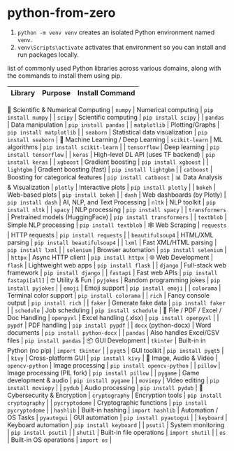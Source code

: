 # python-from-zero
1. `python -m venv venv` creates an isolated Python environment named `venv`.
2. `venv\Scripts\activate` activates that environment so you can install and run packages locally.

list of commonly used Python libraries across various domains, along with the commands to install them using pip.

| Library      | Purpose                        | Install Command          |
| ------------ | ------------------------------ | ------------------------ |
🧮 Scientific & Numerical Computing
| `numpy`      | Numerical computing            | `pip install numpy`      |
| `scipy`      | Scientific computing           | `pip install scipy`      |
| `pandas`     | Data manipulation              | `pip install pandas`     |
| `matplotlib` | Plotting/Graphs                | `pip install matplotlib` |
| `seaborn`    | Statistical data visualization | `pip install seaborn`    |
🤖 Machine Learning / Deep Learning
| `scikit-learn` | ML algorithms                       | `pip install scikit-learn` |
| `tensorflow`   | Deep learning                       | `pip install tensorflow`   |
| `keras`        | High-level DL API (uses TF backend) | `pip install keras`        |
| `xgboost`      | Gradient boosting                   | `pip install xgboost`      |
| `lightgbm`     | Gradient boosting (fast)            | `pip install lightgbm`     |
| `catboost`     | Boosting for categorical features   | `pip install catboost`     |
📊 Data Analysis & Visualization
| `plotly` | Interactive plots          | `pip install plotly` |
| `bokeh`  | Web-based plots            | `pip install bokeh`  |
| `dash`   | Web dashboards (by Plotly) | `pip install dash`   |
AI, NLP, and Text Processing
| `nltk`         | NLP toolkit                     | `pip install nltk`         |
| `spacy`        | NLP processing                  | `pip install spacy`        |
| `transformers` | Pretrained models (HuggingFace) | `pip install transformers` |
| `textblob`     | Simple NLP processing           | `pip install textblob`     |
🕸️ Web Scraping
| `requests`       | HTTP requests         | `pip install requests`       |
| `beautifulsoup4` | HTML/XML parsing      | `pip install beautifulsoup4` |
| `lxml`           | Fast XML/HTML parsing | `pip install lxml`           |
| `selenium`       | Browser automation    | `pip install selenium`       |
| `httpx`          | Async HTTP client     | `pip install httpx`          |
🌐 Web Development
| `flask`   | Lightweight web apps     | `pip install flask`        |
| `django`  | Full-stack web framework | `pip install django`       |
| `fastapi` | Fast web APIs            | `pip install fastapi[all]` |
🤓 Utility & Fun
| `pyjokes`  | Random programming jokes | `pip install pyjokes`  |
| `emoji`    | Emoji support            | `pip install emoji`    |
| `colorama` | Terminal color support   | `pip install colorama` |
| `rich`     | Fancy console output     | `pip install rich`     |
| `faker`    | Generate fake data       | `pip install faker`    |
| `schedule` | Job scheduling           | `pip install schedule` |
📂 File / PDF / Excel / Doc Handling
| `openpyxl`           | Excel handling (.xlsx)       | `pip install openpyxl`    |
| `pypdf`              | PDF handling                 | `pip install pypdf`       |
| `docx` (python-docx) | Word documents               | `pip install python-docx` |
| `pandas`             | Also handles Excel/CSV files | `pip install pandas`      |
📦 GUI Development
| `tkinter` | Built-in in Python (no pip) | `import tkinter`    |
| `pyqt5`   | GUI toolkit                 | `pip install pyqt5` |
| `kivy`    | Cross-platform GUI          | `pip install kivy`  |
📸 Image, Audio & Video
| `opencv-python` | Image processing            | `pip install opencv-python` |
| `pillow`        | Image processing (PIL fork) | `pip install pillow`        |
| `pygame`        | Game development & audio    | `pip install pygame`        |
| `moviepy`       | Video editing               | `pip install moviepy`       |
| `pydub`         | Audio processing            | `pip install pydub`         |
🔐 Cybersecurity & Encryption
| `cryptography` | Encryption tools        | `pip install cryptography` |
| `pycryptodome` | Cryptographic functions | `pip install pycryptodome` |
| `hashlib`      | Built-in hashing        | `import hashlib`           |
Automation / OS Tasks
| `pyautogui` | GUI automation           | `pip install pyautogui` |
| `keyboard`  | Keyboard automation      | `pip install keyboard`  |
| `psutil`    | System monitoring        | `pip install psutil`    |
| `shutil`    | Built-in file operations | `import shutil`         |
| `os`        | Built-in OS operations   | `import os`             |















